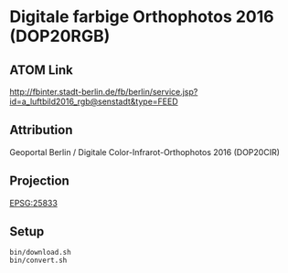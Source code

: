 Digitale farbige Orthophotos 2016 (DOP20RGB)
============================================

ATOM Link
---------

http://fbinter.stadt-berlin.de/fb/berlin/service.jsp?id=a_luftbild2016_rgb@senstadt&type=FEED

Attribution
-----------

Geoportal Berlin / Digitale Color-Infrarot-Orthophotos 2016 (DOP20CIR)

Projection
----------

[EPSG:25833](http://spatialreference.org/ref/epsg/25833/)

Setup
-----

```
bin/download.sh
bin/convert.sh
```
